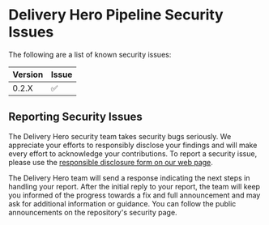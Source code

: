 # Delivery Hero Pipeline Security Issues

The following are a list of known security issues:

| Version  | Issue | 
| ------------ | ------------ |
| 0.2.X  |  :white_check_mark: |


## Reporting Security Issues
The Delivery Hero security team takes security bugs seriously. We appreciate your efforts to responsibly disclose your findings and will make every effort to acknowledge your contributions.
To report a security issue, please use the [responsible disclosure form on our web page][Link].

The Delivery Hero team will send a response indicating the next steps in handling your report. After the initial reply to your report, the team will keep you informed of the progress towards a fix and full announcement and may ask for additional information or guidance. You can follow the public announcements on the repository's security page.

[Link]: https://www.deliveryhero.com/security/